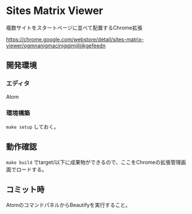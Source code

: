 # Sites Matrix Viewer
複数サイトをスタートページに並べて配置するChrome拡張

https://chrome.google.com/webstore/detail/sites-matrix-viewer/ogmnanigmacinjggjmjilijjkgefeedn

## 開発環境
### エディタ
Atom
### 環境構築
``
make setup
``
しておく。

## 動作確認
``
make build
``
でtarget/以下に成果物ができるので、ここをChromeの拡張管理画面でロードする。

## コミット時
AtomのコマンドパネルからBeautifyを実行すること。
